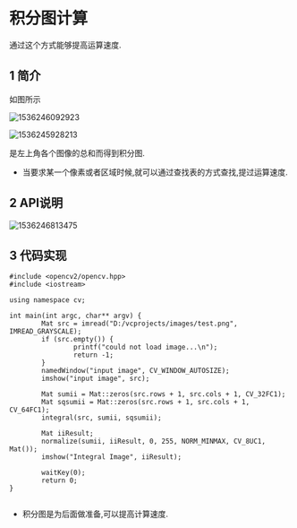# 积分图计算

通过这个方式能够提高运算速度.

## 1 简介

如图所示

![1536246092923](/home/datah/Desktop/GitHub/OpenCV/OpenCV_Tutorial/FeatureExtraction/积分图计算/image/integral1.png)

![1536245928213](/home/datah/Desktop/GitHub/OpenCV/OpenCV_Tutorial/FeatureExtraction/积分图计算/image/integral.png)

是左上角各个图像的总和而得到积分图.

- 当要求某一个像素或者区域时候,就可以通过查找表的方式查找,提过运算速度.

## 2 API说明

![1536246813475](/home/datah/Desktop/GitHub/OpenCV/OpenCV_Tutorial/FeatureExtraction/积分图计算/image/API.png)

## 3 代码实现

```
#include <opencv2/opencv.hpp>
#include <iostream>

using namespace cv;

int main(int argc, char** argv) {
        Mat src = imread("D:/vcprojects/images/test.png", IMREAD_GRAYSCALE);
        if (src.empty()) {
                printf("could not load image...\n");
                return -1;
        }
        namedWindow("input image", CV_WINDOW_AUTOSIZE);
        imshow("input image", src);

        Mat sumii = Mat::zeros(src.rows + 1, src.cols + 1, CV_32FC1);
        Mat sqsumii = Mat::zeros(src.rows + 1, src.cols + 1, CV_64FC1);
        integral(src, sumii, sqsumii);

        Mat iiResult;
        normalize(sumii, iiResult, 0, 255, NORM_MINMAX, CV_8UC1, Mat());
        imshow("Integral Image", iiResult);

        waitKey(0);
        return 0;
}
                          
```



- 积分图是为后面做准备,可以提高计算速度.